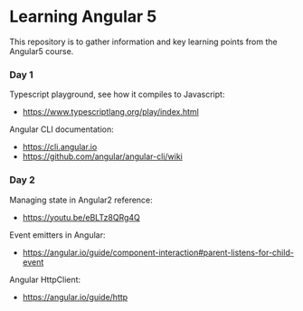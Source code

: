 # Learning Angular 5
This repository is to gather information and key learning points from the Angular5 course.

### Day 1
Typescript playground, see how it compiles to Javascript:
* https://www.typescriptlang.org/play/index.html  

Angular CLI documentation:
* https://cli.angular.io
* https://github.com/angular/angular-cli/wiki

### Day 2 

Managing state in Angular2 reference:
* https://youtu.be/eBLTz8QRg4Q

Event emitters in Angular:
* https://angular.io/guide/component-interaction#parent-listens-for-child-event

Angular HttpClient:
* https://angular.io/guide/http